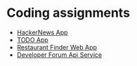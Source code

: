 # Coding assignments

- [HackerNews App](hackernews-app/README.md)
- [TODO App](todo-app/README.md)
- [Restaurant Finder Web App](restaurant-finder-app/README.md)
- [Developer Forum Api Service](developer-forum-api/README.md)
